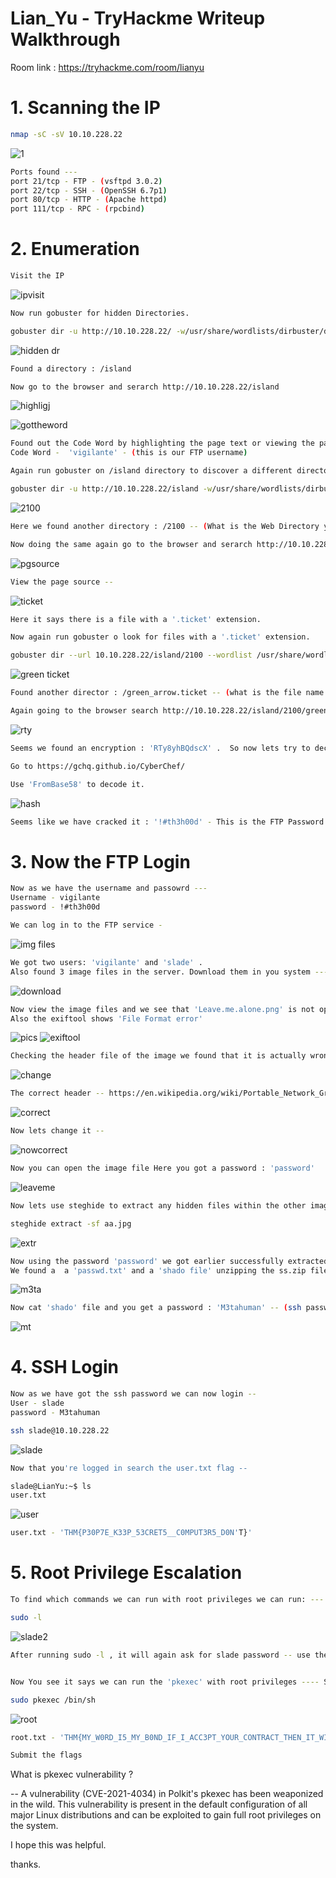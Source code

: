 # Lian_Yu - TryHackme Writeup Walkthrough

Room link : https://tryhackme.com/room/lianyu


# 1. Scanning the IP
  
  ```bash
  nmap -sC -sV 10.10.228.22 
```
  
  ![1](https://user-images.githubusercontent.com/119054834/204704431-03aa0bc5-a557-45db-be3a-bf06c28897cb.png)

```bash
Ports found ---
port 21/tcp - FTP - (vsftpd 3.0.2)
port 22/tcp - SSH - (OpenSSH 6.7p1)
port 80/tcp - HTTP - (Apache httpd)
port 111/tcp - RPC - (rpcbind) 
```

# 2. Enumeration

```bash
Visit the IP 
```
![ipvisit](https://user-images.githubusercontent.com/119054834/204705444-427b5bd9-cf36-4f4c-b4d7-aff2af9cd883.png)
  ```bash
Now run gobuster for hidden Directories.
```
```bash
gobuster dir -u http://10.10.228.22/ -w/usr/share/wordlists/dirbuster/directory-list-lowercase-2.3-medium.txt
```
![hidden dr](https://user-images.githubusercontent.com/119054834/204705829-a864fe7c-5d5a-41c3-9633-4c4911aadc30.png)
```bash
Found a directory : /island
```
```bash
Now go to the browser and serarch http://10.10.228.22/island
```

![highligj](https://user-images.githubusercontent.com/119054834/204706876-b704c5ba-2cc8-42b3-8996-5431943e365e.png)

![gottheword](https://user-images.githubusercontent.com/119054834/204706887-57e0d78d-d11a-4383-aa2f-67ce57c4a86c.png)

```bash
Found out the Code Word by highlighting the page text or viewing the page source.
Code Word -  'vigilante' - (this is our FTP username)
```

```bash
Again run gobuster on /island directory to discover a different directory.
```
```bash
gobuster dir -u http://10.10.228.22/island -w/usr/share/wordlists/dirbuster/directory-list-lowercase-2.3-medium.txt
```
![2100](https://user-images.githubusercontent.com/119054834/204708983-f9f739b5-3547-4520-a4a7-9aa0f4c571f7.png)

```bash
Here we found another directory : /2100 -- (What is the Web Directory you found?)
```

```bash
Now doing the same again go to the browser and serarch http://10.10.228.22/island/2100
```
![pgsource](https://user-images.githubusercontent.com/119054834/204710087-412a785a-bcb9-4911-9ff6-3a227ac88d6f.png)

```bash
View the page source -- 
```
![ticket](https://user-images.githubusercontent.com/119054834/204710197-498e8a6b-9dfb-4560-a73d-552b80ba94db.png)

```bash
Here it says there is a file with a '.ticket' extension.
```
```bash
Now again run gobuster o look for files with a '.ticket' extension.
```
```bash
gobuster dir --url 10.10.228.22/island/2100 --wordlist /usr/share/wordlists/dirbuster/directory-list-2.3-medium.txt -x .ticket 
```
![green ticket](https://user-images.githubusercontent.com/119054834/204712070-d4d4d78d-b2e3-469b-9aba-5c60d55f9896.png)

```bash
Found another director : /green_arrow.ticket -- (what is the file name you found?)
```
```bash 
Again going to the browser search http://10.10.228.22/island/2100/green_arrow.ticket.
```
![rty](https://user-images.githubusercontent.com/119054834/204712578-aa367484-238c-44bf-ba96-ebdc69cd0202.png)

```bash
Seems we found an encryption : 'RTy8yhBQdscX' .  So now lets try to decode it ---

Go to https://gchq.github.io/CyberChef/

Use 'FromBase58' to decode it.
```
![hash](https://user-images.githubusercontent.com/119054834/204713677-f62752e5-e6f0-4133-a829-2134dac5a3b2.png)

```bash
Seems like we have cracked it : '!#th3h00d' - This is the FTP Password. -- (what is the FTP Password?)
```

# 3. Now the FTP Login

```bash
Now as we have the username and passowrd ---
Username - vigilante
password - !#th3h00d

We can log in to the FTP service - 
```
![img files](https://user-images.githubusercontent.com/119054834/204716038-9301adf5-77a7-4c40-bfbf-ccaed5680bf4.png)

```bash
We got two users: 'vigilante' and 'slade' .
Also found 3 image files in the server. Download them in you system --- Follow the down commands to download the files -- 
```
![download](https://user-images.githubusercontent.com/119054834/204720485-509a69d7-98d2-419b-a0db-559180554bfb.png)

```bash
Now view the image files and we see that 'Leave.me.alone.png' is not opening.
Also the exiftool shows 'File Format error'
```
![pics](https://user-images.githubusercontent.com/119054834/204725099-ee18de71-fe4a-4b75-97b9-8e7b131326e9.png)
![exiftool](https://user-images.githubusercontent.com/119054834/204725349-fddd169c-bf7a-43cb-a4dd-3b2ef3a9237e.png)

```bash
Checking the header file of the image we found that it is actually wrong there.
```
![change](https://user-images.githubusercontent.com/119054834/204731008-cc259d3e-f9e9-489b-8096-1fe53cf3f2af.png)

```bash
The correct header -- https://en.wikipedia.org/wiki/Portable_Network_Graphics
```
![correct](https://user-images.githubusercontent.com/119054834/204731135-e25be51b-ff4f-4182-839e-b00d892480e6.png)

```bash
Now lets change it -- 
```
![nowcorrect](https://user-images.githubusercontent.com/119054834/204731235-953dc235-9bd4-4a59-8301-743468b26887.png)

```bash
Now you can open the image file Here you got a password : 'password' 
```
![leaveme](https://user-images.githubusercontent.com/119054834/204734956-d1601a47-f823-4202-a206-e39b937150ad.png)

```bash
Now lets use steghide to extract any hidden files within the other image files.
```
```bash
steghide extract -sf aa.jpg
```
![extr](https://user-images.githubusercontent.com/119054834/204743926-86e6f2ee-527f-4f6c-8cf9-33bb466b4d12.png)

```bash
Now using the password 'password' we got earlier successfully extracted the .jpg file to a ss.zip file. 
We found a  a 'passwd.txt' and a 'shado file' unzipping the ss.zip file. 
```
![m3ta](https://user-images.githubusercontent.com/119054834/204744274-0025a238-5b73-462f-8af3-0d27b94f0b46.png)

```bash
Now cat 'shado' file and you get a password : 'M3tahuman' -- (ssh password) --- (what is the file name with SSH password?)
```
![mt](https://user-images.githubusercontent.com/119054834/204745041-4fae5e35-7b71-4ab5-9b91-2b037dc0faf8.png)

# 4. SSH Login

```bash
Now as we have got the ssh password we can now login -- 
User - slade 
password - M3tahuman
```
```bash
ssh slade@10.10.228.22   
```
![slade](https://user-images.githubusercontent.com/119054834/204746967-0dee761b-e105-4eb7-8160-52b84136945f.png)

```bash
Now that you're logged in search the user.txt flag --
```
```bash
slade@LianYu:~$ ls
user.txt
```
![user](https://user-images.githubusercontent.com/119054834/204747894-2d00d43a-79de-4ef6-9a74-760b325836e8.png)

```bash
user.txt - 'THM{P30P7E_K33P_53CRET5__C0MPUT3R5_D0N'T}'
```

# 5. Root Privilege Escalation

```bash
To find which commands we can run with root privileges we can run: ---
```
```bash
sudo -l
```
![slade2](https://user-images.githubusercontent.com/119054834/204750224-9ce2ae79-8a5a-4ab0-bc02-44d43f8c7978.png)

```bash
After running sudo -l , it will again ask for slade password -- use the same password - 'M3tahuman'.


Now You see it says we can run the 'pkexec' with root privileges ---- So now we can run run '/bin/sh' program as root & get the root access.
```
```bash
sudo pkexec /bin/sh
```
![root](https://user-images.githubusercontent.com/119054834/204752313-4153109a-d8bb-4191-9ad8-cb91a8d4ecd5.png)

```bash
root.txt - 'THM{MY_W0RD_I5_MY_B0ND_IF_I_ACC3PT_YOUR_CONTRACT_THEN_IT_WILL_BE_COMPL3TED_OR_I'LL_BE_D34D}'
```

```bash
Submit the flags
```

What is pkexec vulnerability ? 

-- A vulnerability (CVE-2021-4034) in Polkit's pkexec has been weaponized in the wild. This vulnerability is present in the default configuration of all major Linux distributions and can be exploited to gain full root privileges on the system.


I hope this was helpful.

thanks.
